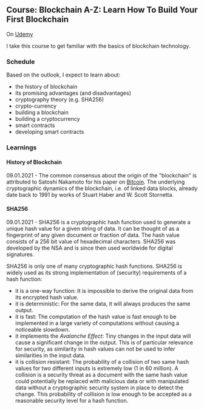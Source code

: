 ## Course: Blockchain A-Z: Learn How To Build Your First Blockchain
On [Udemy](https://www.udemy.com/course/build-your-blockchain-az/)

I take this course to get familiar with the basics of blockchain technology.

### Schedule

Based on the outlook, I expect to learn about:
- the history of blockchain
- its promising advantages (and disadvantages)
- cryptography theory (e.g. SHA256)
- crypto-currency
- building a blockchain
- building a cryptocurrency
- smart contracts
- developing smart contracts

### Learnings

#### History of Blockchain
09.01.2021 - The common consensus about the origin of the "blockchain" is attributed to Satoshi Nakamoto for his paper on [Bitcoin](https://bitcoin.org/bitcoin.pdf). The underlying cryptographic dynamics of the blockchain, i.e. of linked data blocks, already date back to 1991 by works of Stuart Haber and W. Scott Stornetta.

#### SHA256
09.01.2021 - SHA256 is a cryptographic hash function used to generate a unique hash value for a given string of data. It can be thought of as a fingerprint of any given document or fraction of data. The hash value consists of a 256 bit value of hexadecimal characters. SHA256 was developed by the NSA and is since then used worldwide for digital signatures.

SHA256 is only one of many cryptographic hash functions. SHA256 is widely used as its strong implementation of (security) requirements of a hash function:
- it is a one-way function: It is impossible to derive the original data from its encrypted hash value. 
- it is deterministic: For the same data, it will always produces the same output.
- it is fast: The computation of the hash value is fast enough to be implemented in a large variety of computations without causing a noticeable slowdown.
- it implements the _Avalanche Effect_: Tiny changes in the input data will cause a significant change in the output. This is of particular relevance for security, as similarity in hash values can not be used to infer similarities in the input data.
- it is collision resistant: The probability of a collision of two same hash values for two different inputs is extremely low (1 in 60 million). A collision is a security threat as a document with the same hash value could potentially be replaced with malicious data or with manipulated data without a cryptographic security system in place to detect the change. This probability of collision is low enough to be accepted as a reasonable security level for a hash function.